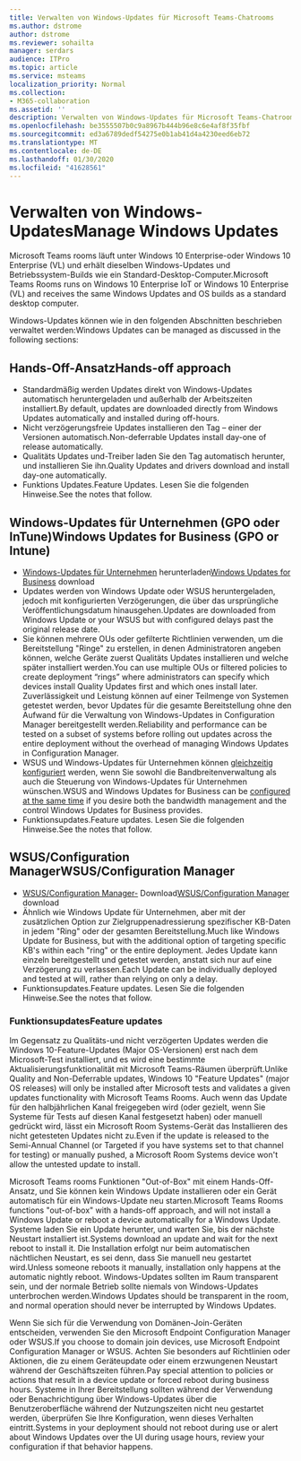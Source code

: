 ```yaml
---
title: Verwalten von Windows-Updates für Microsoft Teams-Chatrooms
ms.author: dstrome
author: dstrome
ms.reviewer: sohailta
manager: serdars
audience: ITPro
ms.topic: article
ms.service: msteams
localization_priority: Normal
ms.collection:
- M365-collaboration
ms.assetid: ''
description: Verwalten von Windows-Updates für Microsoft Teams-Chatrooms
ms.openlocfilehash: be3555507b0c9a8967b444b96e8c6e4af8f35fbf
ms.sourcegitcommit: ed3a6789dedf54275e0b1ab41d4a4230eed6eb72
ms.translationtype: MT
ms.contentlocale: de-DE
ms.lasthandoff: 01/30/2020
ms.locfileid: "41628561"
---
```

# <a name="manage-windows-updates"></a><span data-ttu-id="99bb5-103">Verwalten von Windows-Updates</span><span class="sxs-lookup"><span data-stu-id="99bb5-103">Manage Windows Updates</span></span>

<span data-ttu-id="99bb5-104">Microsoft Teams rooms läuft unter Windows 10 Enterprise-oder Windows 10 Enterprise (VL) und erhält dieselben Windows-Updates und Betriebssystem-Builds wie ein Standard-Desktop-Computer.</span><span class="sxs-lookup"><span data-stu-id="99bb5-104">Microsoft Teams Rooms runs on Windows 10 Enterprise IoT or Windows 10 Enterprise (VL) and receives the same Windows Updates and OS builds as a standard desktop computer.</span></span>

<span data-ttu-id="99bb5-105">Windows-Updates können wie in den folgenden Abschnitten beschrieben verwaltet werden:</span><span class="sxs-lookup"><span data-stu-id="99bb5-105">Windows Updates can be managed as discussed in the following sections:</span></span>

## <a name="hands-off-approach"></a><span data-ttu-id="99bb5-106">Hands-Off-Ansatz</span><span class="sxs-lookup"><span data-stu-id="99bb5-106">Hands-off approach</span></span> 

- <span data-ttu-id="99bb5-107">Standardmäßig werden Updates direkt von Windows-Updates automatisch heruntergeladen und außerhalb der Arbeitszeiten installiert.</span><span class="sxs-lookup"><span data-stu-id="99bb5-107">By default, updates are downloaded directly from Windows Updates automatically and installed during off-hours.</span></span>
- <span data-ttu-id="99bb5-108">Nicht verzögerungsfreie Updates installieren den Tag – einer der Versionen automatisch.</span><span class="sxs-lookup"><span data-stu-id="99bb5-108">Non-deferrable Updates install day-one of release automatically.</span></span>
- <span data-ttu-id="99bb5-109">Qualitäts Updates und-Treiber laden Sie den Tag automatisch herunter, und installieren Sie ihn.</span><span class="sxs-lookup"><span data-stu-id="99bb5-109">Quality Updates and drivers download and install day-one automatically.</span></span>
- <span data-ttu-id="99bb5-110">Funktions Updates.</span><span class="sxs-lookup"><span data-stu-id="99bb5-110">Feature Updates.</span></span> <span data-ttu-id="99bb5-111">Lesen Sie die folgenden Hinweise.</span><span class="sxs-lookup"><span data-stu-id="99bb5-111">See the notes that follow.</span></span>

## <a name="windows-updates-for-business-gpo-or-intune"></a><span data-ttu-id="99bb5-112">Windows-Updates für Unternehmen (GPO oder InTune)</span><span class="sxs-lookup"><span data-stu-id="99bb5-112">Windows Updates for Business (GPO or Intune)</span></span>  

- <span data-ttu-id="99bb5-113">[Windows-Updates für Unternehmen](https://docs.microsoft.com/windows/deployment/update/waas-manage-updates-wufb) herunterladen</span><span class="sxs-lookup"><span data-stu-id="99bb5-113">[Windows Updates for Business](https://docs.microsoft.com/windows/deployment/update/waas-manage-updates-wufb) download</span></span>
- <span data-ttu-id="99bb5-114">Updates werden von Windows Update oder WSUS heruntergeladen, jedoch mit konfigurierten Verzögerungen, die über das ursprüngliche Veröffentlichungsdatum hinausgehen.</span><span class="sxs-lookup"><span data-stu-id="99bb5-114">Updates are downloaded from Windows Update or your WSUS but with configured delays past the original release date.</span></span>
- <span data-ttu-id="99bb5-115">Sie können mehrere OUs oder gefilterte Richtlinien verwenden, um die Bereitstellung "Ringe" zu erstellen, in denen Administratoren angeben können, welche Geräte zuerst Qualitäts Updates installieren und welche später installiert werden.</span><span class="sxs-lookup"><span data-stu-id="99bb5-115">You can use multiple OUs or filtered policies to create deployment “rings” where administrators can specify which devices install Quality Updates first and which ones install later.</span></span> <span data-ttu-id="99bb5-116">Zuverlässigkeit und Leistung können auf einer Teilmenge von Systemen getestet werden, bevor Updates für die gesamte Bereitstellung ohne den Aufwand für die Verwaltung von Windows-Updates in Configuration Manager bereitgestellt werden.</span><span class="sxs-lookup"><span data-stu-id="99bb5-116">Reliability and performance can be tested on a subset of systems before rolling out updates across the entire deployment without the overhead of managing Windows Updates in Configuration Manager.</span></span>
- <span data-ttu-id="99bb5-117">WSUS und Windows-Updates für Unternehmen können [gleichzeitig konfiguriert](https://docs.microsoft.com/windows/deployment/update/waas-integrate-wufb) werden, wenn Sie sowohl die Bandbreitenverwaltung als auch die Steuerung von Windows-Updates für Unternehmen wünschen.</span><span class="sxs-lookup"><span data-stu-id="99bb5-117">WSUS and Windows Updates for Business can be [configured at the same time](https://docs.microsoft.com/windows/deployment/update/waas-integrate-wufb) if you desire both the bandwidth management and the control Windows Updates for Business provides.</span></span>
- <span data-ttu-id="99bb5-118">Funktionsupdates.</span><span class="sxs-lookup"><span data-stu-id="99bb5-118">Feature updates.</span></span> <span data-ttu-id="99bb5-119">Lesen Sie die folgenden Hinweise.</span><span class="sxs-lookup"><span data-stu-id="99bb5-119">See the notes that follow.</span></span>

## <a name="wsusconfiguration-manager"></a><span data-ttu-id="99bb5-120">WSUS/Configuration Manager</span><span class="sxs-lookup"><span data-stu-id="99bb5-120">WSUS/Configuration Manager</span></span>

- <span data-ttu-id="99bb5-121">[WSUS/Configuration Manager-](https://docs.microsoft.com/windows/deployment/update/waas-manage-updates-configuration-manager) Download</span><span class="sxs-lookup"><span data-stu-id="99bb5-121">[WSUS/Configuration Manager](https://docs.microsoft.com/windows/deployment/update/waas-manage-updates-configuration-manager) download</span></span>
- <span data-ttu-id="99bb5-122">Ähnlich wie Windows Update für Unternehmen, aber mit der zusätzlichen Option zur Zielgruppenadressierung spezifischer KB-Daten in jedem "Ring" oder der gesamten Bereitstellung.</span><span class="sxs-lookup"><span data-stu-id="99bb5-122">Much like Windows Update for Business, but with the additional option of targeting specific KB's within each "ring" or the entire deployment.</span></span> <span data-ttu-id="99bb5-123">Jedes Update kann einzeln bereitgestellt und getestet werden, anstatt sich nur auf eine Verzögerung zu verlassen.</span><span class="sxs-lookup"><span data-stu-id="99bb5-123">Each Update can be individually deployed and tested at will, rather than relying on only a delay.</span></span>
- <span data-ttu-id="99bb5-124">Funktionsupdates.</span><span class="sxs-lookup"><span data-stu-id="99bb5-124">Feature updates.</span></span> <span data-ttu-id="99bb5-125">Lesen Sie die folgenden Hinweise.</span><span class="sxs-lookup"><span data-stu-id="99bb5-125">See the notes that follow.</span></span>

### <a name="feature-updates"></a><span data-ttu-id="99bb5-126">Funktionsupdates</span><span class="sxs-lookup"><span data-stu-id="99bb5-126">Feature updates</span></span>

<span data-ttu-id="99bb5-127">Im Gegensatz zu Qualitäts-und nicht verzögerten Updates werden die Windows 10-Feature-Updates (Major OS-Versionen) erst nach dem Microsoft-Test installiert, und es wird eine bestimmte Aktualisierungsfunktionalität mit Microsoft Teams-Räumen überprüft.</span><span class="sxs-lookup"><span data-stu-id="99bb5-127">Unlike Quality and Non-Deferrable updates, Windows 10 "Feature Updates" (major OS releases) will only be installed after Microsoft tests and validates a given updates functionality with Microsoft Teams Rooms.</span></span> <span data-ttu-id="99bb5-128">Auch wenn das Update für den halbjährlichen Kanal freigegeben wird (oder gezielt, wenn Sie Systeme für Tests auf diesen Kanal festgesetzt haben) oder manuell gedrückt wird, lässt ein Microsoft Room Systems-Gerät das Installieren des nicht getesteten Updates nicht zu.</span><span class="sxs-lookup"><span data-stu-id="99bb5-128">Even if the update is released to the Semi-Annual Channel (or Targeted if you have systems set to that channel for testing) or manually pushed, a Microsoft Room Systems device won't allow the untested update to install.</span></span>

<span data-ttu-id="99bb5-129">Microsoft Teams rooms Funktionen "Out-of-Box" mit einem Hands-Off-Ansatz, und Sie können kein Windows Update installieren oder ein Gerät automatisch für ein Windows-Update neu starten.</span><span class="sxs-lookup"><span data-stu-id="99bb5-129">Microsoft Teams Rooms functions "out-of-box" with a hands-off approach, and will not install a Windows Update or reboot a device automatically for a Windows Update.</span></span> <span data-ttu-id="99bb5-130">Systeme laden Sie ein Update herunter, und warten Sie, bis der nächste Neustart installiert ist.</span><span class="sxs-lookup"><span data-stu-id="99bb5-130">Systems download an update and wait for the next reboot to install it.</span></span> <span data-ttu-id="99bb5-131">Die Installation erfolgt nur beim automatischen nächtlichen Neustart, es sei denn, dass Sie manuell neu gestartet wird.</span><span class="sxs-lookup"><span data-stu-id="99bb5-131">Unless someone reboots it manually, installation only happens at the automatic nightly reboot.</span></span> <span data-ttu-id="99bb5-132">Windows-Updates sollten im Raum transparent sein, und der normale Betrieb sollte niemals von Windows-Updates unterbrochen werden.</span><span class="sxs-lookup"><span data-stu-id="99bb5-132">Windows Updates should be transparent in the room, and normal operation should never be interrupted by Windows Updates.</span></span>

<span data-ttu-id="99bb5-133">Wenn Sie sich für die Verwendung von Domänen-Join-Geräten entscheiden, verwenden Sie den Microsoft Endpoint Configuration Manager oder WSUS.</span><span class="sxs-lookup"><span data-stu-id="99bb5-133">If you choose to domain join devices, use Microsoft Endpoint Configuration Manager or WSUS.</span></span> <span data-ttu-id="99bb5-134">Achten Sie besonders auf Richtlinien oder Aktionen, die zu einem Geräteupdate oder einem erzwungenen Neustart während der Geschäftszeiten führen.</span><span class="sxs-lookup"><span data-stu-id="99bb5-134">Pay special attention to policies or actions that result in a device update or forced reboot during business hours.</span></span> <span data-ttu-id="99bb5-135">Systeme in Ihrer Bereitstellung sollten während der Verwendung oder Benachrichtigung über Windows-Updates über die Benutzeroberfläche während der Nutzungszeiten nicht neu gestartet werden, überprüfen Sie Ihre Konfiguration, wenn dieses Verhalten eintritt.</span><span class="sxs-lookup"><span data-stu-id="99bb5-135">Systems in your deployment should not reboot during use or alert about Windows Updates over the UI during usage hours, review your configuration if that behavior happens.</span></span>